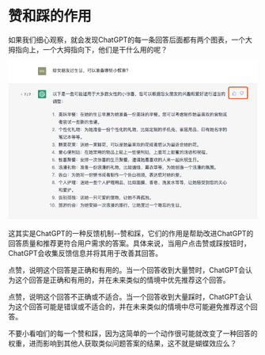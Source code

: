 # 赞和踩的作用

如果我们细心观察，就会发现ChatGPT的每一条回答后面都有两个图表，一个大拇指向上，一个大拇指向下，他们是干什么用的呢？

![intro](../images/webpage/likeandunlike.png)

这其实是ChatGPT的一种反馈机制--赞和踩，它们的作用是帮助改进ChatGPT的回答质量和推荐更符合用户需求的答案。具体来说，当用户点击赞或踩按钮时，ChatGPT会收集反馈信息并将其用于改善其回答。

点赞，说明这个回答是正确和有用的。当一个回答收到大量赞时，ChatGPT会认为这个回答是正确和有用的，并在未来类似的情境中优先推荐这个回答。

点赞，说明这个回答不正确或不适合。当一个回答收到大量踩时，ChatGPT会认为这个回答可能是错误或不适合的，并在未来类似的情境中尽可能避免推荐这个回答。

不要小看咱们的每一个赞和踩，因为这简单的一个动作很可能就改变了一种回答的权重，进而影响到其他人获取类似问题答案的结果，这不就是蝴蝶效应么？
